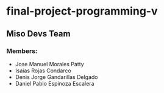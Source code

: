 # final-project-programming-v

## Miso Devs Team

### Members:
- Jose Manuel Morales Patty
- Isaias Rojas Condarco
- Denis Jorge Gandarillas Delgado
- Daniel Pablo Espinoza Escalera
